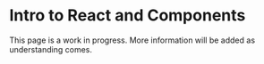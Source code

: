 # Intro to React and Components

This page is a work in progress. More information will be added as understanding comes. 